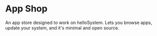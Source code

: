 # App Shop
An app store designed to work on helloSystem. Lets you browse apps, update your system, and it's minimal and open source.
